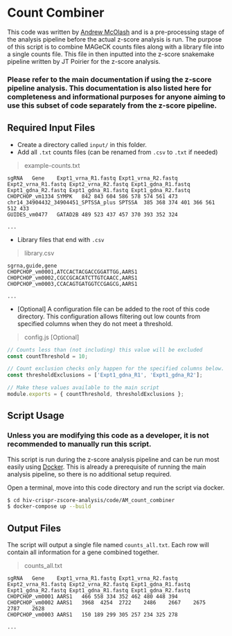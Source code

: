 # Count Combiner

This code was written by [Andrew McOlash](https://github.com/amcolash/) and is a pre-processing stage of the analysis pipeline before the actual
z-score analysis is run. The purpose of this script is to combine MAGeCK counts files along with a library file into a single counts file.
This file in then inputted into the z-score snakemake pipeline written by JT Poirier for the z-score analysis.

### Please refer to the main documentation if using the z-score pipeline analysis. This documentation is also listed here for completeness and informational purposes for anyone aiming to use this subset of code separately from the z-score pipeline.

## Required Input Files

- Create a directory called `input/` in this folder.
- Add all `.txt` counts files (can be renamed from `.csv` to `.txt` if needed)

> example-counts.txt

```tsv
sgRNA	Gene	Expt1_vrna_R1.fastq Expt1_vrna_R2.fastq Expt2_vrna_R1.fastq Expt2_vrna_R2.fastq Expt1_gdna_R1.fastq Expt1_gdna_R2.fastq Expt1_gdna_R1.fastq Expt1_gdna_R2.fastq
CHOPCHOP_vm1334	SYMPK	842	843	604	586	578	574	561	473
chr14_34904432_34904451_SPTSSA_plus	SPTSSA	385	368	374	401	366	561	512	433
GUIDES_vm0477	GATAD2B	489	523	437	457	370	393	352	324

...
```

- Library files that end with `.csv`

> library.csv

```csv
sgrna,guide,gene
CHOPCHOP_vm0001,ATCCACTACGACCGGATTGG,AARS1
CHOPCHOP_vm0002,CGCCGCACATCTTGTCAACC,AARS1
CHOPCHOP_vm0003,CCACAGTGATGGTCCGAGCG,AARS1

...
```

- [Optional] A configuration file can be added to the root of this code directory. This configuration allows filtering out low counts from
  specified columns when they do not meet a threshold.

> config.js [Optional]

```js
// Counts less than (not including) this value will be excluded
const countThreshold = 10;

// Count exclusion checks only happen for the specified columns below. Any count lower than the threshold in these columns will exclude the guide from the downstream zscore analysis for each counts column, not only the gdna columns
const thresholdExclusions = ['Expt1_gdna_R1', 'Expt1_gdna_R2'];

// Make these values available to the main script
module.exports = { countThreshold, thresholdExclusions };
```

## Script Usage

### Unless you are modifying this code as a developer, it is not recommended to manually run this script.

This script is run during the z-score analysis pipeline and can be run most easily using [Docker](https://www.docker.com/). This is already
a prerequisite of running the main analysis pipeline, so there is no additional setup required.

Open a terminal, move into this code directory and run the script via docker.

```bash
$ cd hiv-crispr-zscore-analysis/code/AM_count_combiner
$ docker-compose up --build
```

## Output Files

The script will output a single file named `counts_all.txt`. Each row will contain all information for a gene combined together.

> counts_all.txt

```tsv
sgRNA	Gene	Expt1_vrna_R1.fastq Expt1_vrna_R2.fastq Expt2_vrna_R1.fastq Expt2_vrna_R2.fastq Expt1_gdna_R1.fastq Expt1_gdna_R2.fastq Expt1_gdna_R1.fastq Expt1_gdna_R2.fastq
CHOPCHOP_vm0001	AARS1	466	558	334	352	462	480	448	394
CHOPCHOP_vm0002	AARS1	3968  4254	2722	2486	2667	2675	2787	2628
CHOPCHOP_vm0003	AARS1	150	189	299	305	257	234	325	278

...
```
